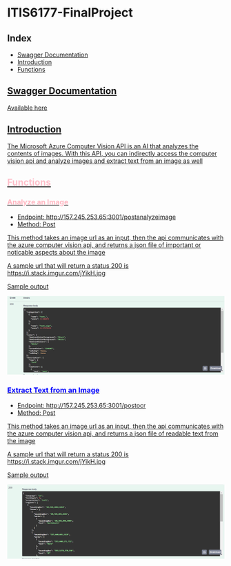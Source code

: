 <h1>ITIS6177-FinalProject</h1>
<h2>Index</h2>
<ul>
  <li><a href = "https://github.com/Jessicaruss99/ITIS6177-FinalProject#SwaggerDocumentation"> Swagger Documentation</li>
   <li>Introduction</li>
   <li>Functions</li>
</ul>
<h2 id = "swagger" >Swagger Documentation</h2>
<p><a href = "http://157.245.253.65:3001/docs"> Available here</p>
<h2>Introduction</h2>
<p>The Microsoft Azure Computer Vision API is an AI that analyzes the contents of images. With this API, you can indirectly access the computer vision api and analyze images and extract text from an image as well</p>

<h2 style="color:pink;" >Functions</h2>
<h3 style="color:lightpink;" >Analyze an Image</h3>
<ul>
  <li>Endpoint: http://157.245.253.65:3001/postanalyzeimage</li>
   <li>Method: Post</li>
</ul>
<p>This method takes an image url as an input, then the api communicates with the azure computer vision api, and returns a json file of important or noticable aspects about the image</p>
<p>A sample url that will return a status 200 is https://i.stack.imgur.com/jYikH.jpg</p>
<p>Sample output</p>
<img src="https://github.com/Jessicaruss99/ITIS6177-FinalProject/blob/main/image1.PNG">
          
<h3 style="color:blue" >Extract Text from an Image</h3>
<ul>
  <li>Endpoint: http://157.245.253.65:3001/postocr </li>
   <li>Method: Post</li>
</ul>
<p>This method takes an image url as an input, then the api communicates with the azure computer vision api, and returns a json file of readable text from the image</p>
<p>A sample url that will return a status 200 is https://i.stack.imgur.com/jYikH.jpg</p>
<p>Sample output</p>
<img src="https://github.com/Jessicaruss99/ITIS6177-FinalProject/blob/main/image2.PNG">
